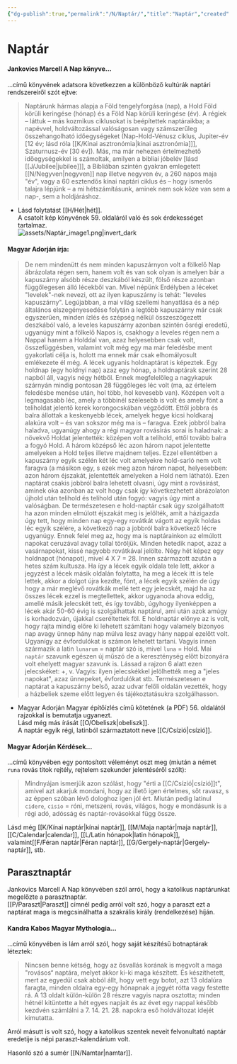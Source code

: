 ```yaml
---
{"dg-publish":true,"permalink":"/N/Naptár/","title":"Naptár","created":"2023-11-13T03:30","updated":"2024-02-28T21:34"}
---
```



# Naptár

#### Jankovics Marcell A Nap könyve...

...című könyvének adatsora következzen a különböző kultúrák naptári rendszereiről szót ejtve:  
> Naptárunk hármas alapja a Föld tengelyforgása (nap), a Hold Föld körüli keringése (hónap) és a Föld Nap körüli keringése (év). A régiek – láttuk – más kozmikus ciklusokat is beépítettek naptáraikba; a napévvel, holdváltozással valóságosan vagy számszerűleg összehangolható időegységeket (Nap-Hold-Vénusz ciklus, Jupiter-év \[12 év; lásd róla [[K/Kínai asztronómia\|kínai asztronómia]]\], Szaturnusz-év \[30 év\]). Más, ma már nehezen értelmezhető időegységekkel is számoltak, amilyen a bibliai jóbelév \[lásd [[J/Jubilee\|jubilee]]\], a Bibliában szintén gyakran emlegetett [[N/Negyven\|negyven]] nap illetve negyven év, a 260 napos maja "év", vagy a 60 esztendős kínai naptári ciklus és – hogy ismerős talajra lépjünk – a mi hétszámításunk, aminek nem sok köze van sem a nap-, sem a holdjáráshoz.  
- Lásd folytatást [[H/Hét\|hét]].  
A csatolt kép könyvének 59. oldaláról való és sok érdekességet tartalmaz.  
![assets/Naptár_image1.png|invert_dark](/img/user/N/assets/Napt%C3%A1r_image1.png)  

#### Magyar Adorján írja:

> De nem mindenütt és nem minden kapuszárnyon volt a fölkelő Nap ábrázolata régen sem, hanem volt és van sok olyan is amelyen bár a kapuszárny alsóbb része deszkából készült, fölső része azonban függőlegesen álló lécekből van. Mivel népünk Erdélyben a léceket "levelek"-nek nevezi, ott az ilyen kapuszárny is tehát: "leveles kapuszárny". Legújabban, a mai világ szellemi hanyatlása és a nép általános elszegényesedése folytán a legtöbb kapuszárny már csak egyszerűen, minden ízlés és szépség nélkül összeszögezett deszkából való, a leveles kapuszárny azonban szintén ősrégi eredetű, ugyanúgy mint a fölkelő Napos is, csakhogy a leveles régen nem a Nappal hanem a Holddal van, azaz helyesebben csak volt, összefüggésben, valamint volt még egy ma már feledésbe ment gyakorlati célja is, holott ma ennek már csak elhomályosult emlékezete él még. A lécek ugyanis holdnaptárat is képeztek. Egy holdnap (egy holdnyi nap) azaz egy hónap, a holdnaptárak szerint 28 napból áll, vagyis négy hétből. Ennek megfelelőleg a nagykapuk szárnyán mindig pontosan 28 függőleges léc volt (ma, az értelem feledésbe menése után, hol több, hol kevesebb van). Középen volt a legmagasabb léc, amely a többinél szélesebb is volt és amely fönt a teliholdat jelentő kerek korongocskában végződött. Ettől jobbra és balra állottak a keskenyebb lécek, amelyek hegye kicsi holdkaraj alakúra volt – és van sokszor még ma is – faragva. Ezek jobbról balra haladva, ugyanúgy ahogy a régi magyar rovásírás sorai is haladnak: a növekvő Holdat jelentették: középen volt a telihold, ettől tovább balra a fogyó Hold. A három középső léc azon három napot jelentette amelyeken a Hold teljes illetve majdnem teljes. Ezzel ellentétben a kapuszárny egyik szélén két léc volt amelyekre hold-sarló nem volt faragva (a másikon egy, s ezek meg azon három napot, helyesebben: azon három éjszakát, jelentették amelyeken a Hold nem látható). Ezen naptárat csakis jobbról balra lehetett olvasni, úgy mint a rovásírást, aminek oka azonban az volt hogy csak így következhetett ábrázolaton újhold után telihold és telihold után fogyó: vagyis úgy mint a valóságban. De természetesen e hold-naptár csak úgy szolgálhatott ha azon minden elmúlott éjszakát meg is jelölték, amit a házigazda úgy tett, hogy minden nap egy-egy rovátkát vágott az egyik holdas léc egyik szélére, a következő nap a jobbról balra következő lécre ugyanúgy. Ennek felel meg az, hogy ma is naptárainkon az elmúlott napokat ceruzával avagy tollal töröljük. Minden hetedik napot, azaz a vasárnapokat, kissé nagyobb rovátkával jelölte. Négy hét képez egy holdnapot (hónapot), mivel 4 X 7 = 28. Innen származott azután a hetes szám kultusza. Ha így a lécek egyik oldala tele lett, akkor a jegyzést a lécek másik oldalán folytatta, ha meg a lécek itt is tele lettek, akkor a dolgot újra kezdte, fönt, a lécek egyik szélén de úgy hogy a már meglévő rovátkák mellé tett egy jelecskét, majd ha az összes lécek ezzel is megtellettek, akkor ugyanoda ahova eddig, amellé másik jelecskét tett, és így tovább, úgyhogy ilyenképpen a lécek akár 50-60 évig is szolgálhattak naptárul, ami után azok amúgy is korhadozván, újakkal cseréltettek föl. E holdnaptár előnye az is volt, hogy rajta mindig előre ki lehetett számítani hogy valamely bizonyos nap avagy ünnep hány nap múlva lesz avagy hány nappal ezelőtt volt. Ugyanígy az évfordulókat is számon lehetett tartani. Vagyis innen származik a latin `lunarum` = naptár szó is, mivel `luna` = Hold. Mai `naptár` szavunk egészen új műszó de a kereszténység előtt bizonyára volt ehelyett magyar szavunk is. Lássad a rajzon 6 alatt ezen jelecskéket: +, v. Vagyis: ilyen jelecskékkel jelölhették meg a "jeles napokat", azaz ünnepeket, évfordulókat stb. Természetesen e naptárat a kapuszárny belső, azaz udvar felőli oldalán vezették, hogy a házbeliek szeme előtt legyen és tájékoztatásukra szolgálhasson.  
- Magyar Adorján Magyar építőízlés című kötetének (a PDF) 56. oldalától rajzokkal is bemutatja ugyanezt.  
Lásd még más írását [[O/Obeliszk\|obeliszk]].  <br/>
A naptár egyik régi, latinból származtatott neve [[C/Csízió\|csízió]].  

#### Magyar Adorján Kérdések...  

...című könyvében egy pontosított véleményt oszt meg (miután a német `runa` rovás titok rejtély, rejtelem szekunder jelentéséről szólt):  
> Mindnyájan ismerjük azon szólást, hogy "érti a [[C/Csízió\|csízió]]t", amivel azt akarjuk mondani, hogy az illető igen értelmes, sőt ravasz, s az éppen szóban lévő dologhoz igen jól ért. Miután pedig latinul `cidere`, `cisio` = róni, metszeni, rovás, világos, hogy e mondásunk is a régi adó, adósság és naptár-rovásokkal függ össze.  

Lásd még [[K/Kínai naptár\|kínai naptár]], [[M/Maja naptár\|maja naptár]], [[C/Calendar\|calendar]], [[L/Latin hónapok\|latin hónapok]], valamint[[F/Féran naptár\|Féran naptár]], [[G/Gergely-naptár\|Gergely-naptár]], stb.  

## Parasztnaptár

Jankovics Marcell A Nap könyvében szól arról, hogy a katolikus naptárunkat megelőzte a parasztnaptár.  
[[P/Paraszt\|Paraszt]] címnél pedig arról volt szó, hogy a paraszt ezt a naptárat maga is megcsinálhatta a szakrális király (rendelkezése) híján.  

#### Kandra Kabos Magyar Mythologia...

...című könyvében is lám arról szól, hogy saját készítésű botnaptárak léteztek:  
> Nincsen benne kétség, hogy az ősvallás korának is megvolt a maga "rovásos“ naptára, melyet akkor ki-ki maga készített. És készíthetett, mert az egyedül csak abból állt, hogy vett egy botot, azt 13 oldalúra faragta, minden oldalra egy-egy hónapnak a jegyét rótta vagy festette rá. A 13 oldalt külön-külön 28 részre vagyis napra osztotta; minden hétnél kitüntette a hét egyes napjait és az évet egy nappal később kezdvén számlálni a 7. 14. 21. 28. napokra eső holdváltozat idejét kimutatta.  

Arról másutt is volt szó, hogy a katolikus szentek neveit felvonultató naptár eredetije is népi paraszt-kalendárium volt.  

Hasonló szó a sumér [[N/Namtar\|namtar]].  

  